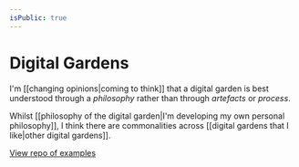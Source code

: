 ```yaml
---
isPublic: true
---
```


# Digital Gardens

I'm [[changing opinions|coming to think]] that a digital garden is best understood through a *philosophy* rather than through *artefacts* or *process*.

Whilst [[philosophy of the digital garden|I'm developing my own personal philosophy]], I think there are commonalities across [[digital gardens that I like|other digital gardens]].

[View repo of examples](https://github.com/MaggieAppleton/digital-gardeners)
